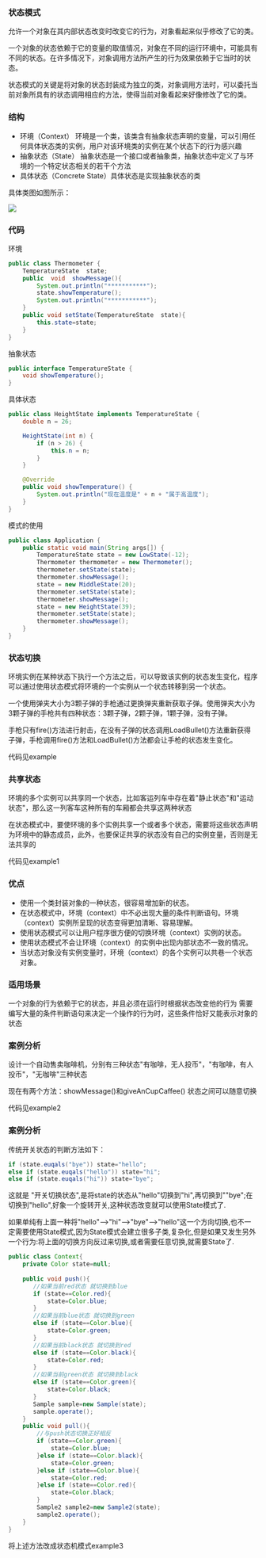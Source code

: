### 状态模式

允许一个对象在其内部状态改变时改变它的行为，对象看起来似乎修改了它的类。

一个对象的状态依赖于它的变量的取值情况，对象在不同的运行环境中，可能具有不同的状态。在许多情况下，对象调用方法所产生的行为效果依赖于它当时的状态。 

状态模式的关键是将对象的状态封装成为独立的类，对象调用方法时，可以委托当前对象所具有的状态调用相应的方法，使得当前对象看起来好像修改了它的类。 


### 结构

- 环境（Context） 环境是一个类，该类含有抽象状态声明的变量，可以引用任何具体状态类的实例，用户对该环境类的实例在某个状态下的行为感兴趣
- 抽象状态（State） 抽象状态是一个接口或者抽象类，抽象状态中定义了与环境的一个特定状态相关的若干个方法
- 具体状态（Concrete State）具体状态是实现抽象状态的类

具体类图如图所示：

![](../../image/state.png)


### 代码

环境

```java
public class Thermometer {
    TemperatureState  state;
    public  void  showMessage(){
        System.out.println("***********");
        state.showTemperature();
        System.out.println("***********");
    }
    public void setState(TemperatureState  state){
        this.state=state;
    }
}
```

抽象状态

```java
public interface TemperatureState {
    void showTemperature();
}
```

具体状态

```java
public class HeightState implements TemperatureState {
    double n = 26;

    HeightState(int n) {
        if (n > 26) {
            this.n = n;
        }
    }

    @Override
    public void showTemperature() {
        System.out.println("现在温度是" + n + "属于高温度");
    }
}
```

模式的使用

```java
public class Application {
    public static void main(String args[]) {
        TemperatureState state = new LowState(-12);
        Thermometer thermometer = new Thermometer();
        thermometer.setState(state);
        thermometer.showMessage();
        state = new MiddleState(20);
        thermometer.setState(state);
        thermometer.showMessage();
        state = new HeightState(39);
        thermometer.setState(state);
        thermometer.showMessage();
    }
}
```

### 状态切换

环境实例在某种状态下执行一个方法之后，可以导致该实例的状态发生变化，程序可以通过使用状态模式将环境的一个实例从一个状态转移到另一个状态。

一个使用弹夹大小为3颗子弹的手枪通过更换弹夹重新获取子弹。使用弹夹大小为3颗子弹的手枪共有四种状态：3颗子弹，2颗子弹，1颗子弹，没有子弹。

手枪只有fire()方法进行射击，在没有子弹的状态调用LoadBullet()方法重新获得子弹，手枪调用fire()方法和LoadBullet()方法都会让手枪的状态发生变化。

代码见example

### 共享状态

环境的多个实例可以共享同一个状态，比如客运列车中存在着"静止状态"和"运动状态"，那么这一列客车这种所有的车厢都会共享这两种状态

在状态模式中，要使环境的多个实例共享一个或者多个状态，需要将这些状态声明为环境中的静态成员，此外，也要保证共享的状态没有自己的实例变量，否则是无法共享的

代码见example1


### 优点

- 使用一个类封装对象的一种状态，很容易增加新的状态。
- 在状态模式中，环境（context）中不必出现大量的条件判断语句。环境（context）实例所呈现的状态变得更加清晰、容易理解。
- 使用状态模式可以让用户程序很方便的切换环境（context）实例的状态。
- 使用状态模式不会让环境（context）的实例中出现内部状态不一致的情况。
- 当状态对象没有实例变量时，环境（context）的各个实例可以共巷一个状态对象。

### 适用场景

一个对象的行为依赖于它的状态，并且必须在运行时根据状态改变他的行为
需要编写大量的条件判断语句来决定一个操作的行为时，这些条件恰好又能表示对象的状态

### 案例分析

设计一个自动售卖咖啡机，分别有三种状态"有咖啡，无人投币"，"有咖啡，有人投币"，"无咖啡"三种状态

现在有两个方法：showMessage()和giveAnCupCaffee() 状态之间可以随意切换

代码见example2


### 案例分析

传统开关状态的判断方法如下：

```java
if (state.euqals("bye")) state="hello";
else if (state.euqals("hello")) state="hi";
else if (state.euqals("hi")) state="bye";
```

这就是 "开关切换状态",是将state的状态从"hello"切换到"hi",再切换到""bye";在切换到"hello",好象一个旋转开关,这种状态改变就可以使用State模式了.

如果单纯有上面一种将"hello"-->"hi"-->"bye"-->"hello"这一个方向切换,也不一定需要使用State模式,因为State模式会建立很多子类,复杂化,但是如果又发生另外一个行为:将上面的切换方向反过来切换,或者需要任意切换,就需要State了.

```java
public class Context{
    private Color state=null;
    
    public void push(){
       //如果当前red状态 就切换到blue
       if (state==Color.red){
           state=Color.blue;
       }
       //如果当前blue状态 就切换到green
       else if (state==Color.blue){
           state=Color.green;
       }
       //如果当前black状态 就切换到red
       else if (state==Color.black){
           state=Color.red;
       }
       //如果当前green状态 就切换到black
       else if (state==Color.green){
           state=Color.black;
       }
       Sample sample=new Sample(state);
       sample.operate();
    }
    public void pull(){
        //与push状态切换正好相反
        if (state==Color.green){
            state=Color.blue;
        }else if (state==Color.black){
            state=Color.green;
        }else if (state==Color.blue){
            state=Color.red;
        }else if (state==Color.red){
            state=Color.black;
        }
        Sample2 sample2=new Sample2(state);
        sample2.operate(); 
    }
}
```
将上述方法改成状态机模式example3





